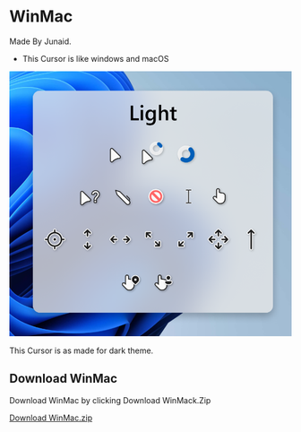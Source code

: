 # WinMac
Made By Junaid.
- This Cursor is like windows and macOS

![Preview of Cursor](previewByJunaid.png)

This Cursor is as made for dark theme.

## Download WinMac
Download WinMac by clicking Download WinMack.Zip

[Download WinMac.zip](https://github.com/junaidcodingmaster/DevTheme/raw/main/Cursors/WinMac/WinMac.zip)
